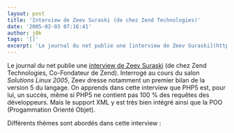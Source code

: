 ```yaml
---
layout: post
title: 'Interview de Zeev Suraski (de chez Zend Technologies)'
date: '2005-02-03 07:16:41'
author: j0k
tags: '[]'
excerpt: 'Le journal du net publie une [interview de Zeev Suraski](http://developpeur.journaldunet.com/itws/itw-php-zend-zeevsuraski.shtml) (de chez Zend Technologies, Co-Fondateur de Zend). Interrogé au cours du salon *Solutions Linux 2005*, Zeev dresse notamment un premier bilan de la version 5 du langage.   )   On apprends dans cette interview que PHP5 est, pour      ...'
---
```


Le journal du net publie une [interview de Zeev Suraski](http://developpeur.journaldunet.com/itws/itw-php-zend-zeevsuraski.shtml) (de chez Zend Technologies, Co-Fondateur de Zend). Interrogé au cours du salon *Solutions Linux 2005*, Zeev dresse notamment un premier bilan de la version 5 du langage.      On apprends dans cette interview que PHP5 est, pour lui, un succès, même si PHP5 ne contient pas 100 % des requêtes des développeurs. Mais le support XML y est très bien intégré ainsi que la POO (Progammation Orienté Objet).

Différents thèmes sont abordés dans cette interview :

